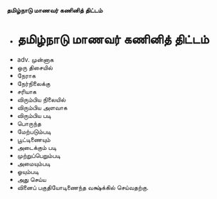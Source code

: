 **தமிழ்நாடு மாணவர் கணினித் திட்டம்**
- # தமிழ்நாடு மாணவர் கணினித் திட்டம்
- adv. முன்னாக
- ஒரு திசையில்
-  நேராக
- நேர்நிலைக்கு
- சரியாக
- விரும்பிய நிலையில்
- விரும்பிய அளவாக
- விரும்பிய படி
- பொருந்த
- மேற்படும்படி
- பூட்டிணையும்
- அடைக்கும் படி
- முற்றுப்பெறும்படி
- அமையும்படி
- ஓயும்படி
- அது செய்ய
- வினைப் பகுதியோடிணைந்த வக்ஷ்க்கில் செய்வதற்கு.

